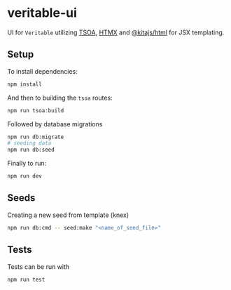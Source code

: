 # veritable-ui

UI for `Veritable` utilizing [TSOA](https://tsoa-community.github.io/docs/getting-started.html), [HTMX](https://htmx.org/) and [@kitajs/html](https://www.npmjs.com/package/@kitajs/html) for JSX templating.

## Setup

To install dependencies:

```bash
npm install
```

And then to building the `tsoa` routes:

```bash
npm run tsoa:build
```

Followed by database migrations

```bash
npm run db:migrate
# seeding data
npm run db:seed
```

Finally to run:

```bash
npm run dev
```

## Seeds

Creating a new seed from template (knex)

```bash
npm run db:cmd -- seed:make "<name_of_seed_file>"
```

## Tests

Tests can be run with

```bash
npm run test
```
